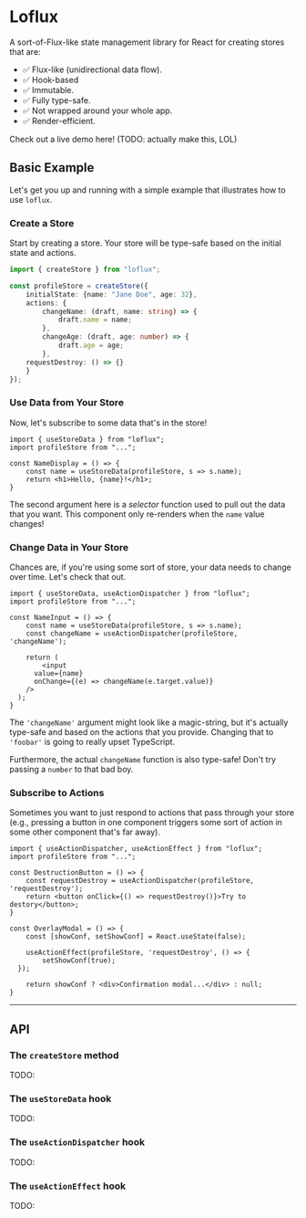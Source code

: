 # Loflux

A sort-of-Flux-like state management library for React for creating stores that are:

- ✅ Flux-like (unidirectional data flow).
- ✅ Hook-based
- ✅ Immutable.
- ✅ Fully type-safe.
- ✅ Not wrapped around your whole app.
- ✅ Render-efficient.

Check out a live demo here! (TODO: actually make this, LOL)

## Basic Example

Let's get you up and running with a simple example that illustrates how to use `loflux`.

### Create a Store

Start by creating a store. Your store will be type-safe based on the initial state and actions.

```ts
import { createStore } from "loflux";

const profileStore = createStore({
	initialState: {name: "Jane Doe", age: 32},
	actions: {
		changeName: (draft, name: string) => {
			draft.name = name;
		},
		changeAge: (draft, age: number) => {
			draft.age = age;
		},
    requestDestroy: () => {}
	}
});
```

### Use Data from Your Store

Now, let's subscribe to some data that's in the store!

```tsx
import { useStoreData } from "loflux";
import profileStore from "...";

const NameDisplay = () => {
	const name = useStoreData(profileStore, s => s.name);
	return <h1>Hello, {name}!</h1>;
}
```

The second argument here is a _selector_ function used to pull out the data that you want. This component only re-renders when the `name` value changes!

### Change Data in Your Store

Chances are, if you're using some sort of store, your data needs to change over time. Let's check that out.

```tsx
import { useStoreData, useActionDispatcher } from "loflux";
import profileStore from "...";

const NameInput = () => {
	const name = useStoreData(profileStore, s => s.name);
	const changeName = useActionDispatcher(profileStore, 'changeName');
	
	return (
		<input
      value={name}
      onChange={(e) => changeName(e.target.value)}
    />
  );
}
```

The `'changeName'` argument might look like a magic-string, but it's actually type-safe and based on the actions that you provide. Changing that to `'foobar'` is going to really upset TypeScript.

Furthermore, the actual `changeName` function is also type-safe! Don't try passing a `number` to that bad boy.

### Subscribe to Actions

Sometimes you want to just respond to actions that pass through your store (e.g., pressing a button in one component triggers some sort of action in some other component that's far away).

```tsx
import { useActionDispatcher, useActionEffect } from "loflux";
import profileStore from "...";

const DestructionButton = () => {
	const requestDestroy = useActionDispatcher(profileStore, 'requestDestroy');
	return <button onClick={() => requestDestroy()}>Try to destory</button>;
}

const OverlayModal = () => {
	const [showConf, setShowConf] = React.useState(false);
	
	useActionEffect(profileStore, 'requestDestroy', () => {
		setShowConf(true);
  });
	
	return showConf ? <div>Confirmation modal...</div> : null;
}
```

---

## API

### The `createStore` method

TODO:

### The `useStoreData` hook

TODO:

### The `useActionDispatcher` hook

TODO:

### The `useActionEffect` hook

TODO:
